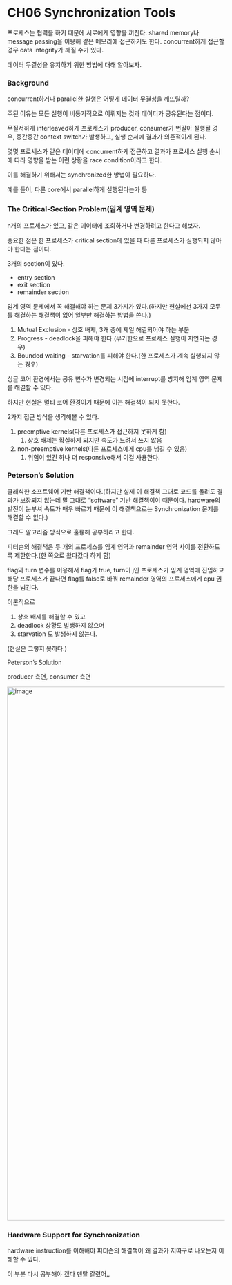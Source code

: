 # CH06 Synchronization Tools

프로세스는 협력을 하기 때문에 서로에게 영향을 끼친다. shared memory나 message passing을 이용해 같은 메모리에 접근하기도 한다. concurrent하게 접근할 경우 data integrity가 깨질 수가 있다. 

데이터 무결성을 유지하기 위한 방법에 대해 알아보자.

### Background

concurrent하거나 parallel한 실행은 어떻게 데이터 무결성을 깨뜨릴까?

주된 이유는 모든 실행이 비동기적으로 이뤄지는 것과 데이터가 공유된다는 점이다.

무질서하게 interleaved하게 프로세스가 producer, consumer가 번갈아 실행될 경우, 중간중간 context switch가 발생하고, 실행 순서에 결과가 의존적이게 된다. 

몇몇 프로세스가 같은 데이터에 concurrent하게 접근하고 결과가 프로세스 실행 순서에 따라 영향을 받는 이런 상황을 race condition이라고 한다.

이를 해결하기 위해서는 synchronized한 방법이 필요하다.

예를 들어, 다른 core에서 parallel하게 실행된다는가 등

### The Critical-Section Problem(임계 영역 문제)

n개의 프로세스가 있고, 같은 데이터에 조회하거나 변경하려고 한다고 해보자.

중요한 점은 한 프로세스가 critical section에 있을 때 다른 프로세스가 실행되지 않아야 한다는 점이다.

3개의 section이 있다.

- entry section
- exit section
- remainder section

임계 영역 문제에서 꼭 해결해야 하는 문제 3가지가 있다.(하지만 현실에선 3가지 모두를 해결하는 해결책이 없어 일부만 해결하는 방법을 쓴다.)

1. Mutual Exclusion - 상호 배제, 3개 중에 제일 해결되어야 하는 부분
2. Progress - deadlock을 피해야 한다.(무기한으로 프로세스 실행이 지연되는 경우)
3. Bounded waiting - starvation를 피해야 한다.(한 프로세스가 계속 실행되지 않는 경우)

싱글 코어 환경에서는 공유 변수가 변경되는 시점에 interrupt를 방지해 임계 영역 문제를 해결할 수 있다.

하지만 현실은 멀티 코어 환경이기 때문에 이는 해결책이 되지 못한다.

2가지 접근 방식을 생각해볼 수 있다.

1. preemptive kernels(다른 프로세스가 접근하지 못하게 함)
    1. 상호 배제는 확실하게 되지만 속도가 느려서 쓰지 않음
2. non-preemptive kernels(다른 프로세스에게 cpu를 넘길 수 있음)
    1. 위험이 있긴 하나 더 responsive해서 이걸 사용한다.

### Peterson’s Solution

클래식한 소프트웨어 기반 해결책이다.(하지만 실제 이 해결책 그대로 코드를 돌려도 결과가 보장되지 않는데 말 그대로 “software” 기반 해결책이이 때문이다. hardware의 발전이 눈부셔 속도가 매우 빠르기 때문에 이 해결책으로는 Synchronization 문제를 해결할 수 없다.)

그래도 알고리즘 방식으로 훌륭해 공부하라고 한다.

피터슨의 해결책은 두 개의 프로세스를 임계 영역과 remainder 영역 사이를 전환하도록 제한한다.(한 쪽으로 왔다갔다 하게 함)

flag와 turn 변수를 이용해서 flag가 true, turn이 j인 프로세스가 임계 영역에 진입하고 해당 프로세스가 끝나면 flag를 false로 바꿔 remainder 영역의 프로세스에게 cpu 권한을 넘긴다. 

이론적으로

1. 상호 배제를 해결할 수 있고
2. deadlock 상황도 발생하지 않으며
3. starvation 도 발생하지 않는다.

(현실은 그렇지 못하다.)

Peterson’s Solution 

producer 측면, consumer 측면

<img width="1237" alt="image" src="https://user-images.githubusercontent.com/84627144/167834077-2409e57c-e750-4ceb-9d00-6eaf225bd760.png">

### Hardware Support for Synchronization

hardware instruction를 이해해야 피터슨의 해결책이 왜 결과가 저따구로 나오는지 이해할 수 있다.

이 부분 다시 공부해야 겠다 멘탈 갈렸어,,